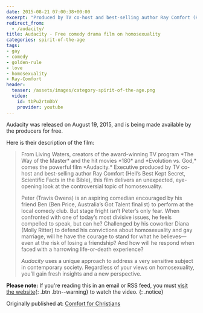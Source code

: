 ```yaml
---
date: 2015-08-21 07:00:38+00:00
excerpt: "Produced by TV co-host and best-selling author Ray Comfort (Hell’s Best Kept Secret, Scientific Facts in the Bible), this film delivers an unexpected, eye-opening look at the controversial topic of homosexuality."
redirect_from:
  - /audacity/
title: Audacity - Free comedy drama film on homosexuality
categories: spirit-of-the-age
tags:
- gay
- comedy
- golden-rule
- love
- homosexuality
- Ray-Comfort
header:
  teaser: /assets/images/category-spirit-of-the-age.png
  video:
    id: tbPu2rtmDbY
    provider: youtube
---
```


Audacity was released on August 19, 2015, and is being made available by the producers for free.

Here is their description of the film:



<blockquote>
  From Living Waters, creators of the award-winning TV program *The Way of the Master* and the hit movies *180* and *Evolution vs. God,* comes the powerful film *Audacity.* Executive produced by TV co-host and best-selling author Ray Comfort (Hell’s Best Kept Secret, Scientific Facts in the Bible), this film delivers an unexpected, eye-opening look at the controversial topic of homosexuality.
  
  Peter (Travis Owens) is an aspiring comedian encouraged by his friend Ben (Ben Price, Australia’s Got Talent finalist) to perform at the local comedy club. But stage fright isn’t Peter’s only fear. When confronted with one of today’s most divisive issues, he feels compelled to speak, but can he? Challenged by his coworker Diana (Molly Ritter) to defend his convictions about homosexuality and gay marriage, will he have the courage to stand for what he believes—even at the risk of losing a friendship? And how will he respond when faced with a harrowing life-or-death experience?
  
  *Audacity* uses a unique approach to address a very sensitive subject in contemporary society. Regardless of your views on homosexuality, you’ll gain fresh insights and a new perspective.
</blockquote>


**Please note:** If you're reading this in an email or RSS feed, you must [visit the website](http://www.alecsatin.com/spirit-of-the-age/free-film-homosexuality-audacity/){: .btn .btn--warning} to watch the video.
{: .notice}



<div>Originally published at: <a href='http://www.alecsatin.com/'>Comfort for Christians</a></div>
